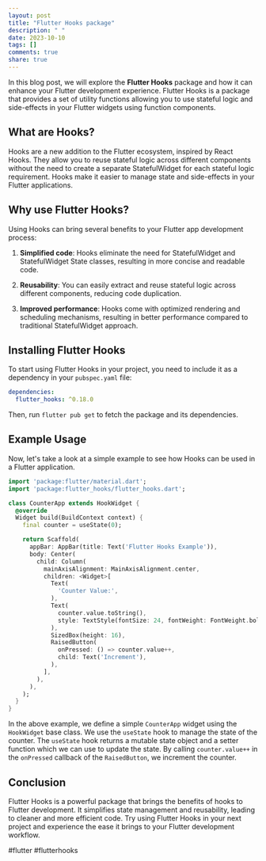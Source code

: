 ```yaml
---
layout: post
title: "Flutter Hooks package"
description: " "
date: 2023-10-10
tags: []
comments: true
share: true
---
```


In this blog post, we will explore the **Flutter Hooks** package and how it can enhance your Flutter development experience. Flutter Hooks is a package that provides a set of utility functions allowing you to use stateful logic and side-effects in your Flutter widgets using function components.

## What are Hooks?

Hooks are a new addition to the Flutter ecosystem, inspired by React Hooks. They allow you to reuse stateful logic across different components without the need to create a separate StatefulWidget for each stateful logic requirement. Hooks make it easier to manage state and side-effects in your Flutter applications.

## Why use Flutter Hooks?

Using Hooks can bring several benefits to your Flutter app development process:

1. **Simplified code**: Hooks eliminate the need for StatefulWidget and StatefulWidget State classes, resulting in more concise and readable code.

2. **Reusability**: You can easily extract and reuse stateful logic across different components, reducing code duplication.

3. **Improved performance**: Hooks come with optimized rendering and scheduling mechanisms, resulting in better performance compared to traditional StatefulWidget approach.

## Installing Flutter Hooks

To start using Flutter Hooks in your project, you need to include it as a dependency in your `pubspec.yaml` file:

```yaml
dependencies:
  flutter_hooks: ^0.18.0
```

Then, run `flutter pub get` to fetch the package and its dependencies.

## Example Usage

Now, let's take a look at a simple example to see how Hooks can be used in a Flutter application.

```dart
import 'package:flutter/material.dart';
import 'package:flutter_hooks/flutter_hooks.dart';

class CounterApp extends HookWidget {
  @override
  Widget build(BuildContext context) {
    final counter = useState(0);

    return Scaffold(
      appBar: AppBar(title: Text('Flutter Hooks Example')),
      body: Center(
        child: Column(
          mainAxisAlignment: MainAxisAlignment.center,
          children: <Widget>[
            Text(
              'Counter Value:',
            ),
            Text(
              counter.value.toString(),
              style: TextStyle(fontSize: 24, fontWeight: FontWeight.bold),
            ),
            SizedBox(height: 16),
            RaisedButton(
              onPressed: () => counter.value++,
              child: Text('Increment'),
            ),
          ],
        ),
      ),
    );
  }
}
```

In the above example, we define a simple `CounterApp` widget using the `HookWidget` base class. We use the `useState` hook to manage the state of the counter. The `useState` hook returns a mutable state object and a setter function which we can use to update the state. By calling `counter.value++` in the `onPressed` callback of the `RaisedButton`, we increment the counter.

## Conclusion

Flutter Hooks is a powerful package that brings the benefits of hooks to Flutter development. It simplifies state management and reusability, leading to cleaner and more efficient code. Try using Flutter Hooks in your next project and experience the ease it brings to your Flutter development workflow.

\#flutter #flutterhooks